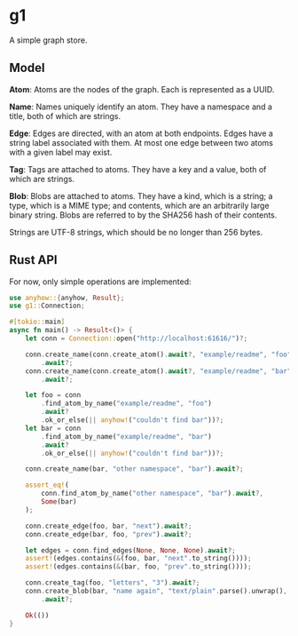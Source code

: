 g1
==

A simple graph store.

Model
-----

**Atom**: Atoms are the nodes of the graph. Each is represented as a UUID.

**Name**: Names uniquely identify an atom. They have a namespace and a title, both of which are strings.

**Edge**: Edges are directed, with an atom at both endpoints. Edges have a string label associated with them. At most one edge between two atoms with a given label may exist.

**Tag**: Tags are attached to atoms. They have a key and a value, both of which are strings.

**Blob**: Blobs are attached to atoms. They have a kind, which is a string; a type, which is a MIME type; and contents, which are an arbitrarily large binary string. Blobs are referred to by the SHA256 hash of their contents.

Strings are UTF-8 strings, which should be no longer than 256 bytes.

Rust API
--------

For now, only simple operations are implemented:

```rust
use anyhow::{anyhow, Result};
use g1::Connection;

#[tokio::main]
async fn main() -> Result<()> {
    let conn = Connection::open("http://localhost:61616/")?;

    conn.create_name(conn.create_atom().await?, "example/readme", "foo")
        .await?;
    conn.create_name(conn.create_atom().await?, "example/readme", "bar")
        .await?;

    let foo = conn
        .find_atom_by_name("example/readme", "foo")
        .await?
        .ok_or_else(|| anyhow!("couldn't find bar"))?;
    let bar = conn
        .find_atom_by_name("example/readme", "bar")
        .await?
        .ok_or_else(|| anyhow!("couldn't find bar"))?;

    conn.create_name(bar, "other namespace", "bar").await?;

    assert_eq!(
        conn.find_atom_by_name("other namespace", "bar").await?,
        Some(bar)
    );

    conn.create_edge(foo, bar, "next").await?;
    conn.create_edge(bar, foo, "prev").await?;

    let edges = conn.find_edges(None, None, None).await?;
    assert!(edges.contains(&(foo, bar, "next".to_string())));
    assert!(edges.contains(&(bar, foo, "prev".to_string())));

    conn.create_tag(foo, "letters", "3").await?;
    conn.create_blob(bar, "name again", "text/plain".parse().unwrap(), b"bar")
        .await?;

    Ok(())
}
```
